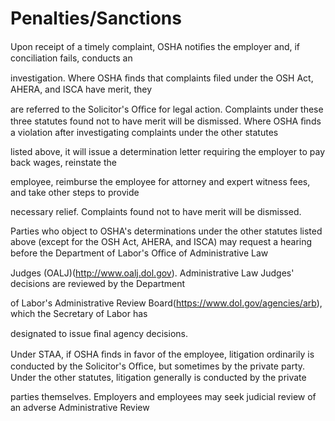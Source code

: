 # Penalties/Sanctions

Upon receipt of a timely complaint, OSHA notiﬁes the employer and, if conciliation fails, conducts an

investigation. Where OSHA ﬁnds that complaints ﬁled under the OSH Act, AHERA, and ISCA have merit, they

are referred to the Solicitor's Oﬃce for legal action. Complaints under these three statutes found not to have merit will be dismissed. Where OSHA ﬁnds a violation after investigating complaints under the other statutes

listed above, it will issue a determination letter requiring the employer to pay back wages, reinstate the

employee, reimburse the employee for attorney and expert witness fees, and take other steps to provide

necessary relief. Complaints found not to have merit will be dismissed.

Parties who object to OSHA's determinations under the other statutes listed above (except for the OSH Act, AHERA, and ISCA) may request a hearing before the Department of Labor's Oﬃce of Administrative Law

Judges (OALJ)(http://www.oalj.dol.gov). Administrative Law Judges' decisions are reviewed by the Department

of Labor's Administrative Review Board(https://www.dol.gov/agencies/arb), which the Secretary of Labor has

designated to issue ﬁnal agency decisions.

Under STAA, if OSHA ﬁnds in favor of the employee, litigation ordinarily is conducted by the Solicitor's Oﬃce, but sometimes by the private party. Under the other statutes, litigation generally is conducted by the private

parties themselves. Employers and employees may seek judicial review of an adverse Administrative Review